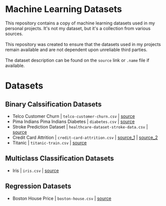 # Machine Learning Datasets
This repository contains a copy of machine learning datasets used in my personal projects. It's not my dataset, but it's a collection from various sources.
<br><br>
This repository was created to ensure that the datasets used in my projects remain available and are not dependent upon unreliable third parties.
<br><br>
The dataset description can be found on the `source` link or `.name` file if available.

# Datasets
## Binary Calssification Datasets
- Telco Customer Churn | `telco-customer-churn.csv` | [source](https://www.kaggle.com/datasets/blastchar/telco-customer-churn)
- Pima Indians Pima Indians Diabetes | `diabetes.csv` | [source](https://www.kaggle.com/datasets/uciml/pima-indians-diabetes-database)
- Stroke Prediction Dataset | `healthcare-dataset-stroke-data.csv` | [source](https://www.kaggle.com/datasets/fedesoriano/stroke-prediction-dataset)
- Credit Card Attrition | `credit-card-attrition.csv` | [source_1](https://www.kaggle.com/datasets/sakshigoyal7/credit-card-customers) | [source_2](https://leaps.analyttica.com/sample_cases/9546)
- Titanic | `titanic-train.csv` | [source](https://www.kaggle.com/competitions/titanic/)

## Multiclass Classification Datasets
- Iris | `iris.csv` | [source](https://archive.ics.uci.edu/ml/datasets/Iris)

## Regression Datasets
- Boston House Price | `boston-house.csv` | [source](http://lib.stat.cmu.edu/datasets/boston)